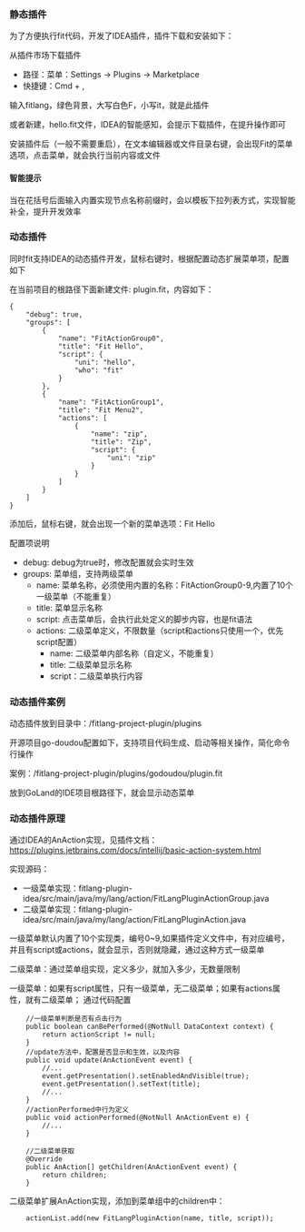 ### 静态插件

为了方便执行fit代码，开发了IDEA插件，插件下载和安装如下：

从插件市场下载插件

- 路径：菜单：Settings -> Plugins -> Marketplace
- 快捷键：Cmd + ,

输入fitlang，绿色背景，大写白色F，小写it，就是此插件

或者新建，hello.fit文件，IDEA的智能感知，会提示下载插件，在提升操作即可

安装插件后（一般不需要重启），在文本编辑器或文件目录右键，会出现Fit的菜单选项，点击菜单，就会执行当前内容或文件

#### 智能提示
当在花括号后面输入内置实现节点名称前缀时，会以模板下拉列表方式，实现智能补全，提升开发效率

### 动态插件

同时fit支持IDEA的动态插件开发，鼠标右键时，根据配置动态扩展菜单项，配置如下

在当前项目的根路径下面新建文件: plugin.fit，内容如下：

```
{
    "debug": true,
    "groups": [
        {
            "name": "FitActionGroup0",
            "title": "Fit Hello",
            "script": {
                "uni": "hello",
                "who": "fit"
            }
        },
        {
            "name": "FitActionGroup1",
            "title": "Fit Menu2",
            "actions": [
                {
                    "name": "zip",
                    "title": "Zip",
                    "script": {
                        "uni": "zip"
                    }
                }
            ]
        }
    ]
}
```

添加后，鼠标右键，就会出现一个新的菜单选项：Fit Hello

配置项说明

- debug: debug为true时，修改配置就会实时生效
- groups: 菜单组，支持两级菜单
    - name: 菜单名称，必须使用内置的名称：FitActionGroup0-9,内置了10个一级菜单（不能重复）
    - title: 菜单显示名称
    - script: 点击菜单后，会执行此处定义的脚步内容，也是fit语法
    - actions: 二级菜单定义，不限数量（script和actions只使用一个，优先script配置）
        - name: 二级菜单内部名称（自定义，不能重复）
        - title: 二级菜单显示名称
        - script：二级菜单执行内容

### 动态插件案例

动态插件放到目录中：/fitlang-project-plugin/plugins

开源项目go-doudou配置如下，支持项目代码生成、启动等相关操作，简化命令行操作

案例：/fitlang-project-plugin/plugins/godoudou/plugin.fit

放到GoLand的IDE项目根路径下，就会显示动态菜单

### 动态插件原理
通过IDEA的AnAction实现，见插件文档：
https://plugins.jetbrains.com/docs/intellij/basic-action-system.html

实现源码：
- 一级菜单实现：fitlang-plugin-idea/src/main/java/my/lang/action/FitLangPluginActionGroup.java
- 二级菜单实现：fitlang-plugin-idea/src/main/java/my/lang/action/FitLangPluginAction.java

一级菜单默认内置了10个实现类，编号0~9,如果插件定义文件中，有对应编号，并且有script或actions，就会显示，否则就隐藏，通过这种方式一级菜单

二级菜单：通过菜单组实现，定义多少，就加入多少，无数量限制

一级菜单：如果有script属性，只有一级菜单，无二级菜单；如果有actions属性，就有二级菜单；
通过代码配置
```
    //一级菜单判断是否有点击行为
    public boolean canBePerformed(@NotNull DataContext context) {
        return actionScript != null;
    }
    //update方法中，配置是否显示和生效，以及内容
    public void update(AnActionEvent event) {
        //...
        event.getPresentation().setEnabledAndVisible(true);
        event.getPresentation().setText(title);
        //...
    }
    //actionPerformed中行为定义
    public void actionPerformed(@NotNull AnActionEvent e) {
        //...
    }

    //二级菜单获取
    @Override
    public AnAction[] getChildren(AnActionEvent event) {
        return children;
    }

```

二级菜单扩展AnAction实现，添加到菜单组中的children中：
```
    actionList.add(new FitLangPluginAction(name, title, script));
```